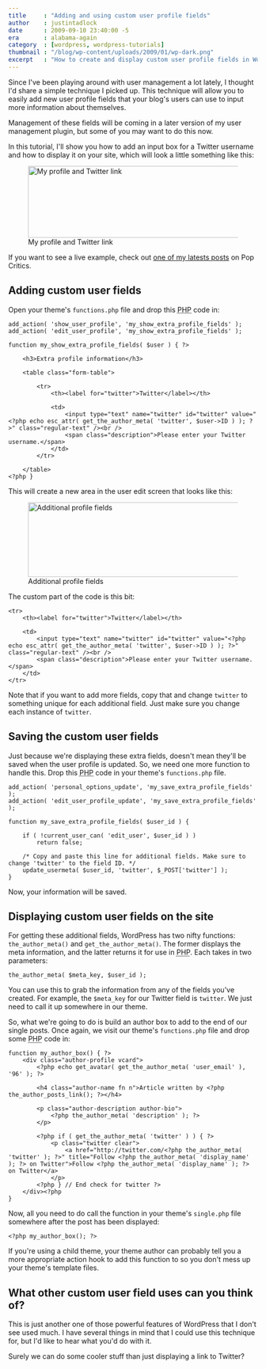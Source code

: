 ```yaml
---
title     : "Adding and using custom user profile fields"
author    : justintadlock
date      : 2009-09-10 23:40:00 -5
era       : alabama-again
category  : [wordpress, wordpress-tutorials]
thumbnail : "/blog/wp-content/uploads/2009/01/wp-dark.png"
excerpt   : "How to create and display custom user profile fields in WordPress that allow users to input additional information about themselves."
---
```


Since I've been playing around with user management a lot lately, I thought I'd share a simple technique I picked up.  This technique will allow you to easily add new user profile fields that your blog's users can use to input more information about themselves.

Management of these fields will be coming in a later version of my user management plugin, but some of you may want to do this now.

In this tutorial, I'll show you how to add an input box for a Twitter username and how to display it on your site, which will look a little something like this:

<figure id="attachment_1797" class="wp-caption aligncenter" style="max-width: 600px">
	<img src="http://justintadlock.com/blog/wp-content/uploads/2009/09/pop-critics-profile.png" alt="My profile and Twitter link" title="Twitter link" width="600" height="145" class="size-full wp-image-1797" srcset="http://justintadlock.com/blog/wp-content/uploads/2009/09/pop-critics-profile.png 600w, http://justintadlock.com/blog/wp-content/uploads/2009/09/pop-critics-profile-300x72.png 300w" sizes="(max-width: 600px) 100vw, 600px">
	<figcaption class="wp-caption-text">My profile and Twitter link</figcaption>
</figure>

If you want to see a live example, check out <a href="http://popcritics.com/2009/09/the-cw-adds-the-vampire-diaries-to-its-supernatural-lineup" title="Pop Critics: The CS adds the Vampire Diaries to its supernatural lineup">one of my latests posts</a> on Pop Critics.

## Adding custom user fields

Open your theme's <code>functions.php</code> file and drop this <acronym title="Hypertext Preprocessor">PHP</acronym> code in:

```
add_action( 'show_user_profile', 'my_show_extra_profile_fields' );
add_action( 'edit_user_profile', 'my_show_extra_profile_fields' );

function my_show_extra_profile_fields( $user ) { ?>

	<h3>Extra profile information</h3>

	<table class="form-table">

		<tr>
			<th><label for="twitter">Twitter</label></th>

			<td>
				<input type="text" name="twitter" id="twitter" value="<?php echo esc_attr( get_the_author_meta( 'twitter', $user->ID ) ); ?>" class="regular-text" /><br />
				<span class="description">Please enter your Twitter username.</span>
			</td>
		</tr>

	</table>
<?php }
```

This will create a new area in the user edit screen that looks like this:

<figure id="attachment_1798" class="wp-caption aligncenter" style="max-width: 600px">
	<img src="http://justintadlock.com/blog/wp-content/uploads/2009/09/extra-fields.png" alt="Additional profile fields" title="Profile fields" width="600" height="151" class="size-full wp-image-1798" srcset="http://justintadlock.com/blog/wp-content/uploads/2009/09/extra-fields.png 600w, http://justintadlock.com/blog/wp-content/uploads/2009/09/extra-fields-300x75.png 300w" sizes="(max-width: 600px) 100vw, 600px">
	<figcaption class="wp-caption-text">Additional profile fields</figcaption>
</figure>

The custom part of the code is this bit:

```
<tr>
	<th><label for="twitter">Twitter</label></th>

	<td>
		<input type="text" name="twitter" id="twitter" value="<?php echo esc_attr( get_the_author_meta( 'twitter', $user->ID ) ); ?>" class="regular-text" /><br />
		<span class="description">Please enter your Twitter username.</span>
	</td>
</tr>
```

Note that if you want to add more fields, copy that and change <code>twitter</code> to something unique for each additional field.  Just make sure you change each instance of <code>twitter</code>.

## Saving the custom user fields

Just because we're displaying these extra fields, doesn't mean they'll be saved when the user profile is updated.  So, we need one more function to handle this.  Drop this <acronym title="Hypertext Preprocessor">PHP</acronym> code in your theme's <code>functions.php</code> file.

```
add_action( 'personal_options_update', 'my_save_extra_profile_fields' );
add_action( 'edit_user_profile_update', 'my_save_extra_profile_fields' );

function my_save_extra_profile_fields( $user_id ) {

	if ( !current_user_can( 'edit_user', $user_id ) )
		return false;

	/* Copy and paste this line for additional fields. Make sure to change 'twitter' to the field ID. */
	update_usermeta( $user_id, 'twitter', $_POST['twitter'] );
}
```

Now, your information will be saved.

## Displaying custom user fields on the site

For getting these additional fields, WordPress has two nifty functions: <code>the_author_meta()</code> and <code>get_the_author_meta()</code>.  The former displays the meta information, and the latter returns it for use in <acronym title="Hypertext Preprocessor">PHP</acronym>.  Each takes in two parameters:

```
the_author_meta( $meta_key, $user_id );
```

You can use this to grab the information from any of the fields you've created.  For example, the <code>$meta_key</code> for our Twitter field is <code>twitter</code>.  We just need to call it up somewhere in our theme.

So, what we're going to do is build an author box to add to the end of our single posts.  Once again, we visit our theme's <code>functions.php</code> file and drop some <acronym title="Hypertext Preprocessor">PHP</acronym> code in:

```
function my_author_box() { ?>
	<div class="author-profile vcard">
		<?php echo get_avatar( get_the_author_meta( 'user_email' ), '96' ); ?>

		<h4 class="author-name fn n">Article written by <?php the_author_posts_link(); ?></h4>

		<p class="author-description author-bio">
			<?php the_author_meta( 'description' ); ?>
		</p>

		<?php if ( get_the_author_meta( 'twitter' ) ) { ?>
			<p class="twitter clear">
				<a href="http://twitter.com/<?php the_author_meta( 'twitter' ); ?>" title="Follow <?php the_author_meta( 'display_name' ); ?> on Twitter">Follow <?php the_author_meta( 'display_name' ); ?> on Twitter</a>
			</p>
		<?php } // End check for twitter ?>
	</div><?php
}
```

Now, all you need to do call the function in your theme's <code>single.php</code> file somewhere after the post has been displayed:

```
<?php my_author_box(); ?>
```

If you're using a child theme, your theme author can probably tell you a more appropriate action hook to add this function to so you don't mess up your theme's template files.

## What other custom user field uses can you think of?

This is just another one of those powerful features of WordPress that I don't see used much.  I have several things in mind that I could use this technique for, but I'd like to hear what you'd do with it.

Surely we can do some cooler stuff than just displaying a link to Twitter?
